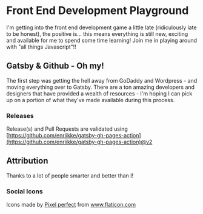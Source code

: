 # Front End Development Playground

I'm getting into the front end development game a little late (ridiculously late to be honest), the positive is... this means everything is still new, exciting and available for me to spend some time learning! Join me in playing around with "all things Javascript"!!

## Gatsby & Github - Oh my!

The first step was getting the hell away from GoDaddy and Wordpress - and moving everything over to Gatsby. There are a ton amazing developers and designers that have provided a wealth of resources - I'm hoping I can pick up on a portion of what they've made available during this process.

### Releases

Release(s) and Pull Requests are validated using [https://github.com/enriikke/gatsby-gh-pages-action](https://github.com/enriikke/gatsby-gh-pages-action)@v2

## Attribution

Thanks to a lot of people smarter and better than I!

### Social Icons

<div>Icons made by <a href="https://www.flaticon.com/authors/pixel-perfect" title="Pixel perfect">Pixel perfect</a> from <a href="https://www.flaticon.com/" title="Flaticon">www.flaticon.com</a></div>
